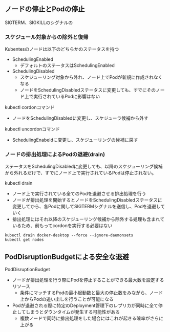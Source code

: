 ## ノードの停止とPodの停止
SIGTERM、SIGKILLのシグナルの

### スケジュール対象からの除外と復帰

Kubentesのノードは以下のどちらかのステータスを持つ
- SchedulingEnabled
  - デフォルトのステータスはSchedulingEnabled
- SchedulingDisabled
  - スケジューリング対象から外れ、ノード上でPodが新規に作成されなくなる
  - ノードをSchedulingDisabledステータスに変更しても、すでにそのノード上で実行されているPodに影響はない

kubectl cordonコマンド
- ノードをSchedulingDisabledに変更し、スケジューラ候補から外す

kubectl uncordonコマンド
- SchedulingEnabeldに変更し、スケジューリングの候補に戻す

### ノードの排出処理によるPodの退避(drain)
ステータスをSchedulingDisabledに変更しても、以降のスケジューリング候補から外れるだけで、すでにノード上で実行されているPodは停止されない。

kubectl drain
- ノード上で実行されている全てのPodを退避させる排出処理を行う
- ノードが排出処理を開始するとノードをSchedulingDisabledステータスに変更してから、各Podに関してSIGTERMシグナルを送信し、Podを退避していく
- 排出処理にはそれ以降のスケジューリング候補から除外する処理も含まれているため、前もってcordonを実行する必要はない

```
kubectl drain docker-desktop --force --ignore-daemonsets
kubectl get nodes
```


## PodDisruptionBudgetによる安全な退避

PodDisruptionBudget
- ノードが排出処理を行う際にPodを停止することができる最大数を設定するリソース
  - 条件にマッチするPodの最小起動数と最大の停止数をみながら、ノード上からPodの追い出しを行うことが可能になる
- Podが退避される際に特定のDeployment管理下のレプリカが同時に全て停止してしまうとダウンタイムが発生する可能性がある
  - 複数ノードで同時に排出処理をした場合にはこれが起きる確率がさらに上がる

